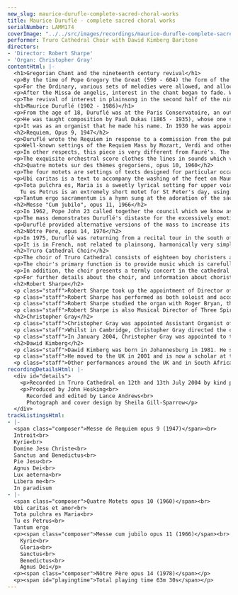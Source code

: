 ```yaml
---
new_slug: maurice-durufle-complete-sacred-choral-works
title: Maurice Duruflé - complete sacred choral works
serialNumber: LAMM174
coverImage: "../../src/images/recordings/maurice-durufle-complete-sacred-choral-works.jpg"
performer: Truro Cathedral Choir with Dawid Kimberg Baritone
directors:
- 'Director: Robert Sharpe'
- 'Organ: Christopher Gray'
contentHtml: |-
  <h1>Gregorian Chant and the nineteenth century revival</h1>
  <p>By the time of Pope Gregory the Great (590 - 604) the form of the Mass was more or less settled. The sung parts consisted of the Ordinary, which remained constant every day, and the Proper, texts appropriate to the events or to the Saints to be commemorated at the services for each day of the year. It was Gregory's wish to regularise the music sung at the Mass and at other ceremonies throughout the Western church, associating a set melody, to be sung in unison and unaccompanied, for each Proper text.</p>
  <p>For the Ordinary, various sets of melodies were allowed, and allocated to various times of the year, and these melodies continued to be written throughout the medieval period. Thus we have the services named, for instance, Orbis factor (10th century), Cum jubilo (12th century, for feast days of the Blessed Virgin Mary), and, as a very late example, De angelis (about 1500).</p>
  <p>After the Missa de angelis, interest in the chant began to fade. With the rise of polyphonic music, singers and congregations became more accustomed to music with a regular beat, and the various scales - modes - in which plainchant was written gradually gave way to just two, major and minor. Plainchant was still sung, but the repertoire shrank to just a few well-known melodies, and these were often heard in a bowdlerised form, greatly simplified and with ironed-out rhythms.</p>
  <p>The revival of interest in plainsong in the second half of the nineteenth century will always be attributed to the researches of Dom Joseph Pothier and the Benedictine monks of the Abbey of Solesmes. Plainsong study quickly became a French speciality, at centres such as the choir school at Rouen where Duruflé received his early education. French organists realised that the flexible rhythms and memorable outlines of the chant were a perfect basis for organ compositions and improvisations. One of the first great exponents of this art was Charles Tournemire (1870 - 1939), the organist of Sainte Clotilde in Paris.</p>
  <h1>Maurice Duruflé (1902 - 1986)</h1>
  <p>From the age of 18, Duruflé was at the Paris Conservatoire, an outstandingly gifted and promising student. He won the first prizes in harmony, fugue, composition and organ playing. During this time he deputised for Tournemire at Ste Clotilde and over the years spent many hours in transcribing Tournemire's recorded plainsong improvisations. He also deputised for Louis Vierne (1870 - 1937) at Nôtre Dame, learning from him a very different style of organ composition, vivid in melody, harmony and rhythm and especially in its masterly use of structure.</p>
  <p>He was taught composition by Paul Dukas (1865 - 1935), whose one single well-known piece, the symphonic poem L'apprenti sorcier shows an incredible mastery of the colours of the orchestra. Dukas was a slow and painstaking composer, remarkably lacking in self-confidence, who destroyed almost all his music. Like his teacher, Duruflé was also a slow composer, constantly revising his work. He likewise produced only one great orchestral work, the brilliant, exotic Trois dances (opus 6, 1932).</p>
  <p>It was as an organist that he made his name. In 1930 he was appointed organist of St-Etienne-du-Mont, the great renaissance church in the Latin Quarter of Paris, from 1953 sharing the post with his wife Marie-Madeleine Chevalier-Duruflé. He was in great demand as a recitalist around the world, especially in the USA, and as a teacher; perhaps the greatest ever teacher of improvisation.</p>
  <h2>Requiem, Opus 9, 1947</h2>
  <p>Duruflé wrote the Requiem in response to a commission from the publishers Durand &amp; Cie for a choral and orchestral work. This was an act of faith on their part, since he had never so far written any vocal music. He had been working on some organ fantasias based on Gregorian themes, including some on the music of the Missa pro defunctis, and decided to convert them into a choral setting.</p>
  <p>Well-known settings of the Requiem Mass by Mozart, Verdi and others usually have at their heart the sequence Dies Irae but, following the cue of Gabriel Fauré, Duruflé clearly did not think that a long medieval poem about eternal damnation was suitable for a 20th century funeral service. Nevertheless, these pieces are genuine liturgical music, unlike many modern works under the name of Requiem.</p>
  <p>In other respects, this piece is very different from Fauré's. The great majority of the sung lines in the Duruflé are original plainsong melodies, the one exception being at Dies Illa in the dark eighth movement, when "an original musical fabric inspired by the text takes over completely". The springing rhythms of the melodies are carefully preserved: in the composer's own words, "In general, I have attempted to penetrate to the essence of Gregorian style and have attempted to reconcile, as far as possible, the very flexible Gregorian rhythms as established by the Benedictines of Solesmes with the exigencies of modern notation".</p>
  <p>The exquisite orchestral score clothes the lines in sounds which vary from ethereal to earthy, from ecstatic to powerfully ominous. He makes particularly striking use of the woodwind choirs, including the plangent tones of the bass clarinet and two cors anglais. The alternative organ score which Duruflé provided uses to the full the varied colours of the French romantic organ, and the outstanding 1888 Willis organ at Truro Cathedral is very French in style. Much later, in the 1960s, Duruflé wrote a third (and a fourth) accompaniment, for organ and strings, with optional trumpets and timpani, but always considered these inferior to the original scores.</p>
  <h2>Quatre motets sur des thèmes gregoriens, opus 10, 1960</h2>
  <p>The four motets are settings of texts designed for particular occasions in the church year.</p>
  <p>Ubi caritas is a text to accompany the washing of the feet on Maundy Thursday, commemorating Christ's action in washing his disciples' feet on the night he was betrayed. The plainsong melody is set in the alto part, with a simple syllabic accompaniment from the other voices.</p>
  <p>Tota pulchra es, Maria is a sweetly lyrical setting for upper voices of a text in honour of Christ's mother, particularly associated with the feast of the Assumption.<br>
    Tu es Petrus is an extremely short motet for St Peter's day, using the theme in a very tight polyphonic structure, the whole effect being rocklike and boisterous. This is an important text for the Catholic Church, establishing the supremacy of Peter, and hence of the Roman church, at the centre of Christendom.</p>
  <p>Tantum ergo sacramentum is a hymn sung at the adoration of the sacrament at Benediction, particularly on the feast of Corpus Christi. Unusually, the simple plainsong theme in the treble part is followed canonically by a decorated version of the theme in the tenor.</p>
  <h2>Messe "Cum jubilo", opus 11, 1966</h2>
  <p>In 1962, Pope John 23 called together the council which we know as Vatican II. Many of the changes made by the council were welcome and necessary, but they effectively brought to an end (at least for a time) the traditional ceremonial worship with choral music, Latin and plainsong. The mass setting "Cum jubilo" therefore cannot have been intended for public worship. It was composed at the request of the director of the Gregorian Institute of Paris, Auguste Le Guennant, and scored for solo voice with organ.</p>
  <p>The mass demonstrates Duruflé's distaste for the excessively emotional music which he felt had beset the church in the past hundred years. It uses the plainsong themes with great delicacy and clothes them with an organ part of amazing variety - contrast the outburst of joy at the beginning of the Gloria with the ethereal questing in the Benedictus.</p>
  <p>Duruflé provided alternative versions of the mass to increase its usefulness, with a unison choir of men's voices, accompanied by either organ and strings or by a small orchestra.</p>
  <h2>Nôtre Père, opus 14, 1976</h2>
  <p>In 1975, Duruflé was returning from a recital tour in the south of France with his wife when they had a horrific motor accident, from which he was never to recover. His playing career was at an end, though Marie-Madeleine was able to continue to teach and to play until her death in 1999. His only composition after the accident was the little setting of the Lord's Prayer with which this recording ends.</p>
  <p>It is in French, not related to plainsong, harmonically very simple, entirely syllabic; it fulfils exactly the requirements of the new liturgy. And yet it has a sweetness and honesty of expression that is very difficult to find in popular church music. Typically, he wrote it (or rather, dictated it) in two separate forms, one for four part choir and the one for solo voice with organ performed here by the trebles of the Cathedral choir.</p>
  <h2>Truro Cathedral Choir</h2>
  <p>The choir of Truro Cathedral consists of eighteen boy choristers and twelve gentlemen. At the present time, there are eight lay vicars and four choral scholars; the lay vicars reside locally and have employment in or around Truro in addition to their duties at the cathedral, and the choral scholars spend a year in Truro either before or after higher education. The choristers are all educated at Polwhele House School, to which they receive generous scholarships from the cathedral.</p>
  <p>The choir's primary function is to provide music which is carefully integrated with the magnificent ceremonial and liturgical excellence which characterises the cathedral's worship. Each week there are six choral services, usually with the full choir, comprising Sung Mass and Evensong each Sunday and either Evensong or Solemn Mass on four weekdays. The music for these services is chosen to complement the liturgical themes of each season or festival.</p>
  <p>In addition, the choir presents a termly concert in the cathedral and regularly sings in other venues around the Duchy of Cornwall, carrying the mission of the cathedral out into the diocese. The choristers take part in a flourishing outreach project each term, going out to local schools with their music before hosting the school choirs for a concert of their own in the cathedral. The choir records and broadcasts regularly and undertakes a major international tour every two years or so. During 2004, they toured Austria, Switzerland, Lichtenstein and Germany and plans for 2005 include a major tour to South Africa.</p>
  <p>For further details about the choir, and information about choristerships and choral scholarships, visit their <a href="https://web.archive.org/web/20120720022614/http://www.trurocathedral.org.uk/"> website</a>.</p>
  <h2>Robert Sharpe</h2>
  <p class="staff">Robert Sharpe took up the appointment of Director of Music and Organist of Truro Cathedral in September 2002, having previously held the post of Assistant Organist at Lichfield Cathedral. Prior to this, he held organ scholarships at St Albans Abbey, working with Barry Rose, and at Exeter College, Oxford, where he was responsible for training the men and boys choir.</p>
  <p class="staff">Robert Sharpe has performed as both soloist and accompanist on television and radio, and in many parts of Europe and the USA, working with Andrew Lumsden and the choir of Lichfield Cathedral and with Paul Spicer and the Birmingham Bach Choir. He has released various organ recordings in recent years which have been well-received by the critics.</p>
  <p class="staff">Robert Sharpe studied the organ with Roger Bryan, the late Nicholas Danby and with David Sanger and performs frequently in concert. With the choir of Truro Cathedral, he directed a recording of Christmas music, <a href="king.htm">When He is King</a> and another of music for Lent, <a href="bread.htm">Living Bread</a>.</p>
  <p class="staff">Robert Sharpe is also Musical Director of Three Spires Singers and Orchestra with whom he recently released a live recording of a new major choral work by British composer Paul Spicer, Easter Oratorio.</p>
  <h2>Christopher Gray</h2>
  <p class="staff">Christopher Gray was appointed Assistant Organist of Truro Cathedral in September 2000, having previously held organ scholarships at Pembroke College, Cambridge and at Guildford Cathedral. Born in Bangor, Northern Ireland, he was a boy chorister with the Gryphon Consort and subsequently Assistant Organist at St George's Church, Belfast. During this period, he accompanied the choir on three recordings.</p>
  <p class="staff">Whilst in Cambridge, Christopher Gray directed the choir of Pembroke College and undertook concerts and tours both in this country and in Switzerland, Finland, Estonia, Northern Ireland and Japan. He studied the organ with David Sanger and Nicolas Kynaston and subsequently with Margaret Phillips at the Royal College of Music where he was a prizewinner. At Truro, he has appeared many times with the cathedral choir on radio and television.</p>
  <p class="staff">In January 2004, Christopher Gray was appointed to the new full-time post of Assistant Director of Music at Truro Cathedral. He is also conductor of the Cornwall County Junior Choir and of St Mary's Singers, the cathedral's voluntary choir.</p>
  <h2>Dawid Kimberg</h2>
  <p class="staff">Dawid Kimberg was born in Johannesburg in 1981. He showed an interest in music from a young age and subsequently attended the Drakensberg Boys' Choir School. He excelled as a young soloist and toured extensively with the choir to five continents. At the age of 18 he appeared with the Johannesburg Festival Orchestra for performances of the Messiah by Handel and Nelson Mass by Haydn.</p>
  <p class="staff">He moved to the UK in 2001 and is now a scholar at the Royal College of Music where he studies with Ryland Davies. Last year he performed in Bach's Weinachts Oratorium at St John's Smith Square under the direction of Peter Schreier. He also performed the Missa Solemnis by Beethoven in Wells Cathedral with the London Mozart Players.</p>
  <p class="staff">Other performances around the UK and in South Africa include the St John Passion, St. Matthew Passion, Magnificat in D and the Mass in B minor by Bach, Messiah, Mozart's Requiem, Carmina Burana by Carl Orff and Puccini's Messe di Gloria. He has recently performed in the opera Parthenogenesis by James MacMillan in Canterbury Cathedral under the direction of Nicholas Cleobury, in the presence of the composer and the Archbishop of Canterbury. Dawid recently gave his first performance of Die Schöne Müllerin in the Mitchell Hall in Aberdeen. Future appearances include Porgy in George Gershwin's Porgy and Bess and the Cantor in Ernest Bloch's Sacred Service.</p>
recordingDetailsHtml: |-
  <div id="details">
    <p>Recorded in Truro Cathedral on 12th and 13th July 2004 by kind permission of the Chapter</p>
    <p>Produced by John Hosking<br>
      Recorded and edited by Lance Andrews<br>
      Photograph and cover design by Sheila Gill-Sparrow</p>
  </div>
trackListingsHtml:
- |-
  <span class="composer">Messe de Requiem opus 9 (1947)</span><br>
  Introit<br>
  Kyrie<br>
  Domine Jesu Christe<br>
  Sanctus and Benedictus<br>
  Pie Jesu<br>
  Agnus Dei<br>
  Lux aeterna<br>
  Libera me<br>
  In paradisum
- |-
  <span class="composer">Quatre Motets opus 10 (1960)</span><br>
  Ubi caritas et amor<br>
  Tota pulchra es Maria<br>
  Tu es Petrus<br>
  Tantum ergo
  <p><span class="composer">Messe cum jubilo opus 11 (1966)</span><br>
    Kyrie<br>
    Gloria<br>
    Sanctus<br>
    Benedictus<br>
    Agnus Dei</p>
  <p><span class="composer">Nôtre Père opus 14 (1978)</span></p>
  <p><span id="playingtime">Total playing time 63m 30s</span></p>
---
```



